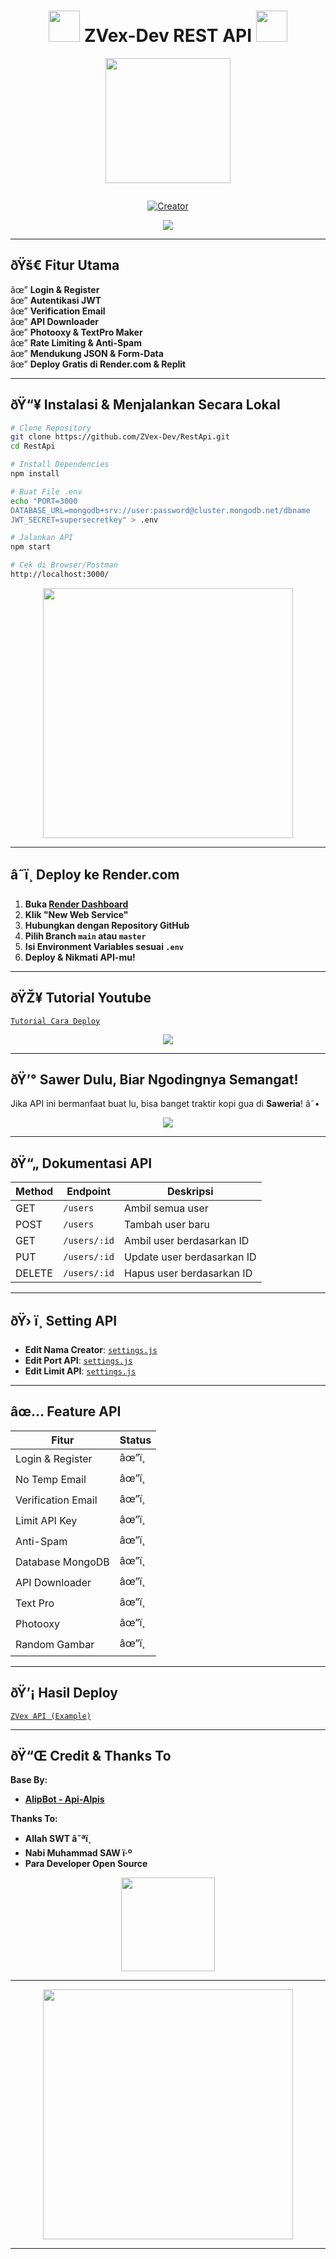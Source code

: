 <h1 align="center">
  <img src="https://media.giphy.com/media/QTfX9Ejfra3ZmNxh6B/giphy.gif" width="50">
  ZVex-Dev REST API
  <img src="https://media.giphy.com/media/QTfX9Ejfra3ZmNxh6B/giphy.gif" width="50">
</h1>

<p align="center">
  <img src="https://avatars.githubusercontent.com/AlipBot" width="200" height="200"/>
</p>

<p align="center">
  <a href="#"><img src="http://readme-typing-svg.herokuapp.com?color=d1fa02&center=true&vCenter=true&multiline=false&lines=Welcome+To+ZVex-Dev+REST+API+" alt=""></a>
</p>

<p align="center">
<a href="#"><img title="Creator" src="https://img.shields.io/badge/Creator-ZVexDev-red.svg?style=for-the-badge&logo=github"></a>
</p>

<p align="center">
  <img src="https://media.giphy.com/media/xT1XGLzUShu13Y5Z6E/giphy.gif">
</p>

---

## ðŸš€ Fitur Utama

âœ” **Login & Register**  
âœ” **Autentikasi JWT**  
âœ” **Verification Email**  
âœ” **API Downloader**  
âœ” **Photooxy & TextPro Maker**  
âœ” **Rate Limiting & Anti-Spam**  
âœ” **Mendukung JSON & Form-Data**  
âœ” **Deploy Gratis di Render.com & Replit**  

---

## ðŸ“¥ Instalasi & Menjalankan Secara Lokal

```sh
# Clone Repository
git clone https://github.com/ZVex-Dev/RestApi.git
cd RestApi

# Install Dependencies
npm install

# Buat File .env
echo "PORT=3000
DATABASE_URL=mongodb+srv://user:password@cluster.mongodb.net/dbname
JWT_SECRET=supersecretkey" > .env

# Jalankan API
npm start

# Cek di Browser/Postman
http://localhost:3000/
```

<p align="center">
  <img src="https://media.giphy.com/media/YQitE4YNQNahy/giphy.gif" width="400">
</p>

---

## â˜ï¸ Deploy ke Render.com

1. **Buka [Render Dashboard](https://dashboard.render.com/)**  
2. **Klik "New Web Service"**  
3. **Hubungkan dengan Repository GitHub**  
4. **Pilih Branch `main` atau `master`**  
5. **Isi Environment Variables sesuai `.env`**  
6. **Deploy & Nikmati API-mu!**  

---

## ðŸŽ¥ Tutorial Youtube

[`Tutorial Cara Deploy`](https://youtu.be/5K3YYuq7QoI)

<p align="center">
  <a href="https://youtu.be/5K3YYuq7QoI">
    <img src="https://img.youtube.com/vi/5K3YYuq7QoI/sddefault.jpg">
  </a>
</p>

---

## ðŸ’° Sawer Dulu, Biar Ngodingnya Semangat!

Jika API ini bermanfaat buat lu, bisa banget traktir kopi gua di **Saweria**! â˜•  

<p align="center">
  <a href="https://saweria.co/zvexdev">
    <img src="https://img.shields.io/badge/Saweria-Support%20Me-orange?style=for-the-badge&logo=coffee">
  </a>
</p>

---

## ðŸ“„ Dokumentasi API

| Method | Endpoint       | Deskripsi               |
|--------|--------------|-------------------------|
| GET    | `/users`     | Ambil semua user        |
| POST   | `/users`     | Tambah user baru        |
| GET    | `/users/:id` | Ambil user berdasarkan ID |
| PUT    | `/users/:id` | Update user berdasarkan ID |
| DELETE | `/users/:id` | Hapus user berdasarkan ID |

---

## ðŸ› ï¸ Setting API

- **Edit Nama Creator**: [`settings.js`](https://github.com/ZVex-Dev/RestApi/blob/master/settings.js#:~:text=creator%20%3D)
- **Edit Port API**: [`settings.js`](https://github.com/ZVex-Dev/RestApi/blob/master/settings.js#:~:text=port%20%3D)
- **Edit Limit API**: [`settings.js`](https://github.com/ZVex-Dev/RestApi/blob/master/settings.js#:~:text=LimitApikey%20%3D)

---

## âœ… Feature API

| Fitur | Status |
|------|--------|
| Login & Register | âœ”ï¸ |
| No Temp Email | âœ”ï¸ |
| Verification Email | âœ”ï¸ |
| Limit API Key | âœ”ï¸ |
| Anti-Spam | âœ”ï¸ |
| Database MongoDB | âœ”ï¸ |
| API Downloader | âœ”ï¸ |
| Text Pro | âœ”ï¸ |
| Photooxy | âœ”ï¸ |
| Random Gambar | âœ”ï¸ |

---

## ðŸ’¡ Hasil Deploy

[`ZVex API (Example)`](https://zvexapi.com)

---

## ðŸ“Œ Credit & Thanks To

**Base By:**  
- **[AlipBot - Api-Alpis](https://github.com/AlipBot/Api-Alpis)**  

**Thanks To:**  
- **Allah SWT â˜ªï¸**  
- **Nabi Muhammad SAW ï·º**  
- **Para Developer Open Source**  

<p align="center">
  <img src="https://media.giphy.com/media/VbnUQpnihPSIgIXuZv/giphy.gif" width="150">
</p>

---

<p align="center">
  <img src="https://media.giphy.com/media/3o7aTskHEUdgCQAXde/giphy.gif" width="400">
</p>

---
